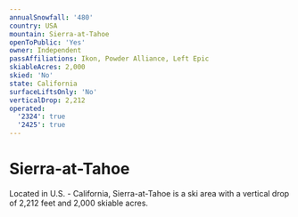 ```yaml
---
annualSnowfall: '480'
country: USA
mountain: Sierra-at-Tahoe
openToPublic: 'Yes'
owner: Independent
passAffiliations: Ikon, Powder Alliance, Left Epic
skiableAcres: 2,000
skied: 'No'
state: California
surfaceLiftsOnly: 'No'
verticalDrop: 2,212
operated:
  '2324': true
  '2425': true
---
```



# Sierra-at-Tahoe

Located in U.S. - California, Sierra-at-Tahoe is a ski area with a vertical drop of 2,212 feet and 2,000 skiable acres.
